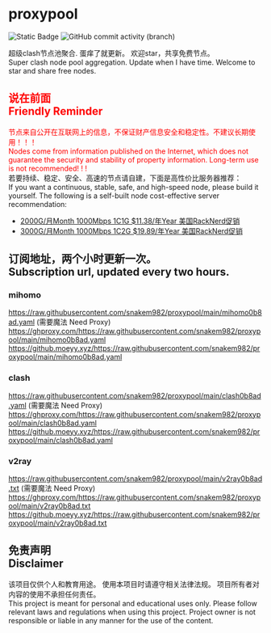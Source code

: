 # proxypool

![Static Badge](https://img.shields.io/badge/ss|ssr|vmess|vless|trojan-free-orange)
![GitHub commit activity (branch)](https://img.shields.io/github/commit-activity/w/snakem982/proxypool?color=DC52FC)


超级clash节点池聚合.
蛋痒了就更新。
欢迎star，共享免费节点。
<br/>
Super clash node pool aggregation.
Update when I have time.
Welcome to star and share free nodes.

## <font color="red">说在前面<br/>Friendly Reminder</font>
<font color="red">节点来自公开在互联网上的信息，不保证财产信息安全和稳定性。不建议长期使用！！！<br/>
Nodes come from information published on the Internet,
which does not guarantee the security and stability of property information.
Long-term use is not recommended! ! !</font><br/>
若要持续、稳定、安全、高速的节点请自建，下面是高性价比服务器推荐：<br/>
If you want a continuous, stable, safe, and high-speed node, please build it yourself.
The following is a self-built node cost-effective server recommendation:
- [2000G/月Month 1000Mbps 1C1G $11.38/年Year 美国RackNerd促销](https://my.racknerd.com/aff.php?aff=8613 "美国RackNerd")
- [3000G/月Month 1000Mbps 1C2G $19.89/年Year 美国RackNerd促销](https://my.racknerd.com/aff.php?aff=8613 "美国RackNerd")

## 订阅地址，两个小时更新一次。<br/>Subscription url, updated every two hours.
### mihomo
https://raw.githubusercontent.com/snakem982/proxypool/main/mihomo0b8ad.yaml  (需要魔法 Need Proxy)
https://ghproxy.com/https://raw.githubusercontent.com/snakem982/proxypool/main/mihomo0b8ad.yaml
https://github.moeyy.xyz/https://raw.githubusercontent.com/snakem982/proxypool/main/mihomo0b8ad.yaml
### clash
https://raw.githubusercontent.com/snakem982/proxypool/main/clash0b8ad.yaml  (需要魔法 Need Proxy)
https://ghproxy.com/https://raw.githubusercontent.com/snakem982/proxypool/main/clash0b8ad.yaml
https://github.moeyy.xyz/https://raw.githubusercontent.com/snakem982/proxypool/main/clash0b8ad.yaml
### v2ray
https://raw.githubusercontent.com/snakem982/proxypool/main/v2ray0b8ad.txt  (需要魔法 Need Proxy)
https://ghproxy.com/https://raw.githubusercontent.com/snakem982/proxypool/main/v2ray0b8ad.txt
https://github.moeyy.xyz/https://raw.githubusercontent.com/snakem982/proxypool/main/v2ray0b8ad.txt


## 免责声明 <br/>Disclaimer
该项目仅供个人和教育用途。
使用本项目时请遵守相关法律法规。
项目所有者对内容的使用不承担任何责任。
<br/>
This project is meant for personal and educational uses only.
Please follow relevant laws and regulations when using this project.
Project owner is not responsible or liable in any manner for the use of the content.
